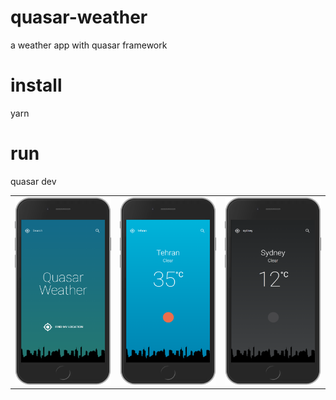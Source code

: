 # quasar-weather
a weather app with quasar framework

# install
yarn 

# run 
quasar dev 

<table>
  <tr>
    <td> <img src="screen1.png" width="200" height="300"></td>
    <td> <img src="screen2.png" width="200" height="300"></td>
    <td> <img src="screen3.png" width="200" height="300"></td>
   </tr> 
  
 
 
</table>
 


